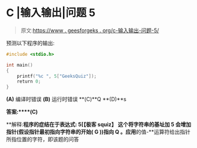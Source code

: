 # C |输入输出|问题 5

> 原文:[https://www . geesforgeks . org/c-输入输出-问题-5/](https://www.geeksforgeeks.org/c-input-and-output-question-5/)

预测以下程序的输出:

```cpp
#include <stdio.h>

int main()
{
    printf("%c ", 5["GeeksQuiz"]);
    return 0;
}
```

**(A)** 编译时错误
**(B)** 运行时错误
**(C)**Q
**(D)**s

**答案:****(C)**

**解释:**程序的症结在于表达式: **5[【极客 squiz】**
这个将字符串的基址加 5 会增加指针(假设指针最初指向字符串的开始( **G** ))指向 **Q** 。应用**的值-**运算符给出指针所指位置的字符，即该题的问答
